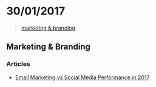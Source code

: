 # 30/01/2017

> [marketing & branding](marketing--branding)

## Marketing & Branding

### Articles

- [Email Marketing vs Social Media Performance in 2017](https://www.mailmunch.co/blog/email-marketing-vs-social-media/)
